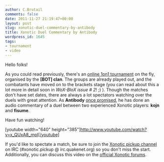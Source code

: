 ```yaml
---
author: C.Brutail
comments: false
date: 2011-11-27 21:19:47+00:00
layout: post
slug: xonotic-duel-commentary-by-antibody
title: Xonotic Duel Commentary by Antibody
wordpress_id: 1645
tags:
- tournament
- video
---
```


Hello folks!

As you could read previously, there's an [online 1on1 tournament](http://www.xonotic.org/2011/10/xonotic-1v1-tournament-by-bot/) on the fly, organised by the **[BOT] clan**. The groups are already played out, and the combatants have moved on to the brackets stage (you can read about this a lot more in detail soon in _WoX-BloX issue # 2_! ;) ).
Though the matches don't have set dates, there are always a lot spectators watching over the duels with great attention. As **Antibody** [once promised](http://forums.xonotic.org/showthread.php?tid=2177&pid=30671#pid30671), he has done an audio commentary of a duel between two experienced Xonotic players: **kojn** and **fisume**.

Have fun watching!

[youtube width="640" height="385"]http://www.youtube.com/watch?v=x_QUxA8_mpI[/youtube]

If you'd like to spectate a match, be sure to join  the [Xonotic pickup channel](irc://irc.quakenet.org/xonotic.pickup) on IRC (#xonotic.pickup @ irc.quakenet.org) so you don't miss the start.
﻿Additionally, you can discuss this video on the [official Xonotic forums](http://forums.xonotic.org/showthread.php?tid=2371).
